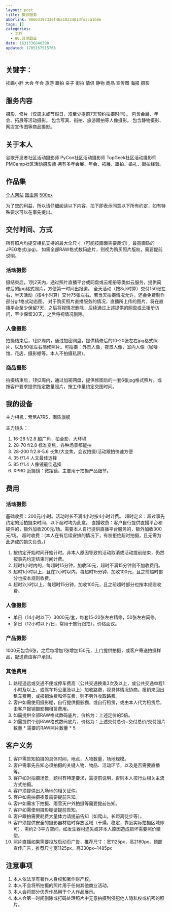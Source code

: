 ```yaml
---
layout: post
title: 摄影服务
abbrlink: 9866319733ef46a1822481dfe3ca1b8e
tags: []
categories:
  - 工作
  - 80.其他副业
date: 1631336846398
updated: 1705157515768
---
```


## 关键字：

挨踢小胖 大会 年会 旅游 跟拍 亲子 街拍 情侣 静物 商品 宣传图 海报 摄影

## 服务内容

摄影、修片（仅周末或节假日，须至少提前7天预约拍摄时间）。
包含会展、年会、拓展等活动摄影。
包含写真、街拍、旅游跟拍等人像摄影。
包含静物摄影、网店宣传图等商品摄影。

## 关于本人

谷歌开发者社区活动摄影师
PyCon社区活动摄影师
TopGeek社区活动摄影师
PMCamp社区活动摄影师
拥有多年会展、年会、拓展、跟拍、婚礼、街拍经验。

## 作品集

[个人网站](http://ding.photos)
[图虫网](https://itxiaopang.tuchong.com)
[500px](https://500px.com/p/ITXiaoPang)

为了您的利益，所以请仔细阅读以下内容，拍下即表示同意以下所有约定，如有特殊要求可以在事先提出。

## 交付时间、方式

所有照片均提交相机支持的最大全尺寸（可能按画面需要裁切），最高画质的JPEG格式(jpg)。
如需全部RAW格式数码底片，则视为购买照片版权，需要提前说明。

### 活动摄影

摄结束后，1到2天内，通过照片直播平台或网盘或云相册等类似云服务，提供简修后的jpg格式照片，方便第一时间出报道。
全天活动（按8小时算）交付150张左右，半天活动（按4小时算）交付75张左右。若当天拍摄情况允许，还会免费制作部分gif格式动态图。
对于购买照片直播服务的情况，直播所上传的图片，将在直播平台至少保留7天，之后将视情况删除，后续通过上述提供的网盘或云相册访问，至少保留30天，之后将视情况删除。

### 人像摄影

拍摄结束后，1到2周内，通过加密网盘，提供精修后的10-20张左右jpg格式照片，以及50张左右简修照片。可拍摄：外景人像，夜景人像，室内人像（咖啡馆、花店、摄影棚等。本人不拍摄私房）。

### 商品摄影

拍摄结束后，1到2周内，通过加密网盘，提供修图后的一套6张jpg格式照片。或按客户要求提供指定数量照片，按工作量约定交图时间。

## 我的设备

主力相机：索尼A7R5，画质旗舰

主力镜头：

1. 16-28 f/2.8 超广角，拍合影，大环境
2. 28-70 f/2.8 标准变焦，各种场景都能拍
3. 28-200 f/2.8-5.6 长焦/大变焦，会议拍摄/活动跟拍快速方便
4. 35 f/1.4 人文最佳选择
5. 85 f/1.4 人像镜最佳选择
6. XPRO 近摄镜：微距镜，主要用于拍摄产品细节。

## 费用

### 活动摄影

基础收费：200元/小时。活动时长不满4小时按4小时计费。
超时定义：超过事先约定的活拍摄束时间，以下超时均为此意。
直播收费：客户自行提供直播平台和硬件的，额外加收200元/场。需要本人自行提供直播平台服务的，额外加收300元/场。
超时收费：(本人在有后续安排的情况下，有权拒绝超时拍摄，且无需为此造成的损失负责。)

1. 按约定开始时间开始计时。非本人原因导致的活动取消或活动提前结束，仍然按事先约定结束时间计费。
2. 超时1小时内的，每超时15分钟，加收50元，超时不满15分钟则不加收费用。
3. 超时1小时以上，且在2小时以内，每超时15分钟，加收100元，且之前超时部分也按本规则收费。
4. 超时2小时以上，每超时15分钟，加收100元，且之前超时部分也按本规则收费。

### 人像摄影

- 单日（14小时以下）3000元/套，每套15-20张左右精修，50张左右简修。
- 多日（12小时以下/日，常用于旅行跟拍），价格面议。

### 产品摄影

1000元包含6张，之后每增加1张增加150元，上门提供拍摄，或客户寄送拍摄样品，配送费由客户承担。

### 其他费用

1. 路程遥远或交通不便或停车费高（公共交通换乘3次及以上，或公共交通单程1小时及以上，或驾车15公里及以上）加收路费，视具体情况协商。报销来回出租车费用，或报销油费和停车费，则不另外收取路费。
2. 客户如需使用摄影棚，自行提供摄影棚，或自行租赁，或由本人代为租赁后，由客户报销摄影棚租赁费用。
3. 如需提供全部RAW格式数码底片，价格为：上述定价的5倍。
4. 如需提供个别RAW格式数码底片，价格为：上述交付总价+交付总价/交付照片数量 \* 需要的RAW照片数量 \* 5

## 客户义务

1. 客户需告知拍摄的具体时间，地点，人物数量，场地规模。
2. 客户需事先告知必须拍摄的关键人物、物品、活动环节，以及是否需要直播等。
3. 客户如对拍摄场景，题材有特定要求，需提前说明，否则本人按行业相关主流方式拍摄。
4. 客户须提供出入场地的相关证件。
5. 客户如需拍摄夜景需要提前告知。
6. 客户如需水下拍摄、雨雪天户外拍摄等需要提前告知。
7. 客户如需使用摄影棚请提前告知。
8. 客户跟拍需要耗费大量体力请提前告知（如爬山，长距离徒步等）。
9. 客户须提供安全的摄影器材临时存放区域（干燥，稳定，靠近实际拍摄区域即可），需约2-3平方空间。如发生器材遗失或非本人原因造成损坏需要照价赔偿。
10. 照片直播如果需要投放启动页广告，推荐尺寸：宽1125px，高2180px，顶部宣传广告，推荐尺寸宽1125px，高330px\~1485px

## 注意事项

1. 本人依法享有著作人身权和著作财产权。
2. 本人不会将所拍摄的照片用于任何其他商业活动。
3. 本人会将部分优秀作品用于个人作品展示。
4. 本人会第一时间删除或打码处理照片中无意拍摄到侵犯他人隐私权或机密的照片。
